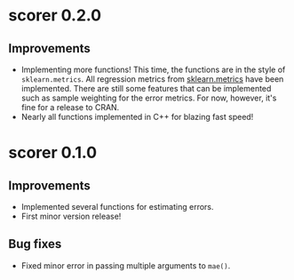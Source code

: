 # scorer 0.2.0

## Improvements

* Implementing more functions! This time, the functions are in the style of `sklearn.metrics`. All regression metrics from [sklearn.metrics](http://scikit-learn.org/stable/modules/classes.html#sklearn-metrics-metrics) have been implemented. There are still some features that can be implemented such as sample weighting for the error metrics. For now, however, it's fine for a release to CRAN. 
* Nearly all functions implemented in C++ for blazing fast speed!

# scorer 0.1.0

## Improvements

* Implemented several functions for estimating errors.
* First minor version release!
  
## Bug fixes

* Fixed minor error in passing multiple arguments to `mae()`.
